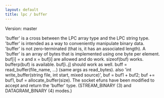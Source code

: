 ```yaml
---
layout: default
title: lpc / buffer
---
```


Version: master

'buffer' is a cross between the LPC array type and the LPC string type.  
'buffer' is intended as a way to conveniently manipulate binary data.  
'buffer' is not zero-terminated (that is, it has an associated length). A
'buffer' is an array of bytes that is implemented using one byte per
element. buf[i] = x and x = buf[i] are allowed and do work. sizeof(buf)
works. bufferp(buf) is available. buf[i..j] should work as well. buff =
read_buffer(file_name, ...) (same args as read_bytes). also 'int
write_buffer(string file, int start, mixed source)', buf = buf1 + buf2;
buf += buf1, buf = allocate_buffer(size). The socket efuns have been
modified to accept and return the 'buffer' type. (STREAM_BINARY (3) and
DATAGRAM_BINARY (4) modes.)
